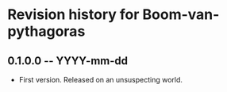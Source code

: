 # Revision history for Boom-van-pythagoras

## 0.1.0.0 -- YYYY-mm-dd

* First version. Released on an unsuspecting world.
